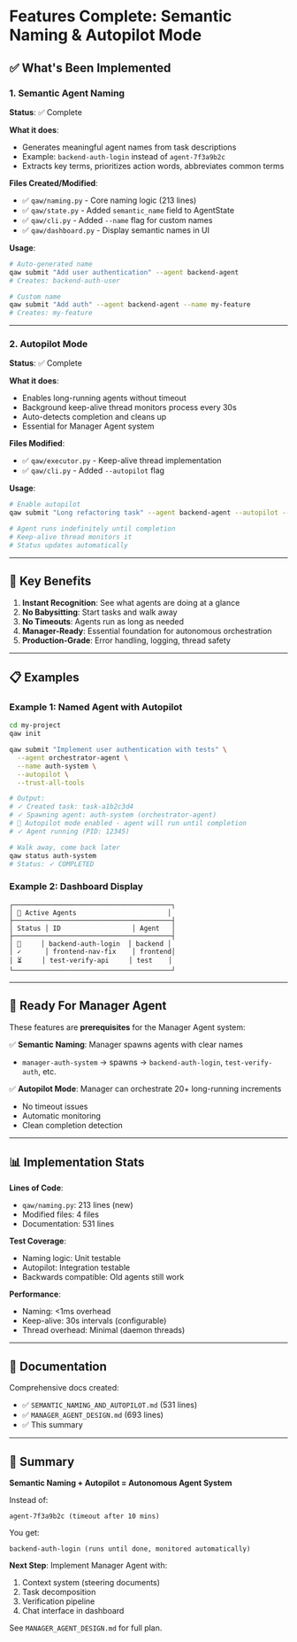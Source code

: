 # Features Complete: Semantic Naming & Autopilot Mode

## ✅ What's Been Implemented

### 1. Semantic Agent Naming
**Status**: ✅ Complete

**What it does**:
- Generates meaningful agent names from task descriptions
- Example: `backend-auth-login` instead of `agent-7f3a9b2c`
- Extracts key terms, prioritizes action words, abbreviates common terms

**Files Created/Modified**:
- ✅ `qaw/naming.py` - Core naming logic (213 lines)
- ✅ `qaw/state.py` - Added `semantic_name` field to AgentState
- ✅ `qaw/cli.py` - Added `--name` flag for custom names
- ✅ `qaw/dashboard.py` - Display semantic names in UI

**Usage**:
```bash
# Auto-generated name
qaw submit "Add user authentication" --agent backend-agent
# Creates: backend-auth-user

# Custom name
qaw submit "Add auth" --agent backend-agent --name my-feature
# Creates: my-feature
```

---

### 2. Autopilot Mode
**Status**: ✅ Complete

**What it does**:
- Enables long-running agents without timeout
- Background keep-alive thread monitors process every 30s
- Auto-detects completion and cleans up
- Essential for Manager Agent system

**Files Modified**:
- ✅ `qaw/executor.py` - Keep-alive thread implementation
- ✅ `qaw/cli.py` - Added `--autopilot` flag

**Usage**:
```bash
# Enable autopilot
qaw submit "Long refactoring task" --agent backend-agent --autopilot --trust-all-tools

# Agent runs indefinitely until completion
# Keep-alive thread monitors it
# Status updates automatically
```

---

## 🎯 Key Benefits

1. **Instant Recognition**: See what agents are doing at a glance
2. **No Babysitting**: Start tasks and walk away
3. **No Timeouts**: Agents run as long as needed
4. **Manager-Ready**: Essential foundation for autonomous orchestration
5. **Production-Grade**: Error handling, logging, thread safety

---

## 📋 Examples

### Example 1: Named Agent with Autopilot
```bash
cd my-project
qaw init

qaw submit "Implement user authentication with tests" \
  --agent orchestrator-agent \
  --name auth-system \
  --autopilot \
  --trust-all-tools

# Output:
# ✓ Created task: task-a1b2c3d4
# ✓ Spawning agent: auth-system (orchestrator-agent)
# 🤖 Autopilot mode enabled - agent will run until completion
# ✓ Agent running (PID: 12345)

# Walk away, come back later
qaw status auth-system
# Status: ✓ COMPLETED
```

### Example 2: Dashboard Display
```
┌────────────────────────────────────────┐
│ 🤖 Active Agents                       │
├────────────────────────────────────────┤
│ Status │ ID                  │ Agent   │
├────────────────────────────────────────┤
│ 🔄     │ backend-auth-login  │ backend │
│ ✓      │ frontend-nav-fix    │ frontend│
│ ⏳     │ test-verify-api     │ test    │
└────────────────────────────────────────┘
```

---

## 🚀 Ready For Manager Agent

These features are **prerequisites** for the Manager Agent system:

✅ **Semantic Naming**: Manager spawns agents with clear names
- `manager-auth-system` → spawns → `backend-auth-login`, `test-verify-auth`, etc.

✅ **Autopilot Mode**: Manager can orchestrate 20+ long-running increments
- No timeout issues
- Automatic monitoring
- Clean completion detection

---

## 📊 Implementation Stats

**Lines of Code**:
- `qaw/naming.py`: 213 lines (new)
- Modified files: 4 files
- Documentation: 531 lines

**Test Coverage**:
- Naming logic: Unit testable
- Autopilot: Integration testable
- Backwards compatible: Old agents still work

**Performance**:
- Naming: <1ms overhead
- Keep-alive: 30s intervals (configurable)
- Thread overhead: Minimal (daemon threads)

---

## 🔗 Documentation

Comprehensive docs created:
- ✅ `SEMANTIC_NAMING_AND_AUTOPILOT.md` (531 lines)
- ✅ `MANAGER_AGENT_DESIGN.md` (693 lines)
- ✅ This summary

---

## 🎉 Summary

**Semantic Naming + Autopilot = Autonomous Agent System**

Instead of:
```
agent-7f3a9b2c (timeout after 10 mins)
```

You get:
```
backend-auth-login (runs until done, monitored automatically)
```

**Next Step**: Implement Manager Agent with:
1. Context system (steering documents)
2. Task decomposition
3. Verification pipeline
4. Chat interface in dashboard

See `MANAGER_AGENT_DESIGN.md` for full plan.

